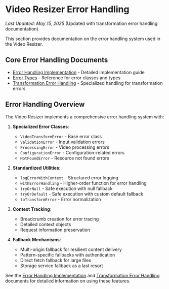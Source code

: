 # Video Resizer Error Handling

*Last Updated: May 15, 2025* (Updated with transformation error handling documentation)

This section provides documentation on the error handling system used in the Video Resizer.

## Core Error Handling Documents

- [Error Handling Implementation](./implementation.md) - Detailed implementation guide
- [Error Types](./error-types.md) - Reference for error classes and types
- [Transformation Error Handling](./transformation-error-handling.md) - Specialized handling for transformation errors

## Error Handling Overview

The Video Resizer implements a comprehensive error handling system with:

1. **Specialized Error Classes**:
   - `VideoTransformError` - Base error class
   - `ValidationError` - Input validation errors
   - `ProcessingError` - Video processing errors
   - `ConfigurationError` - Configuration-related errors
   - `NotFoundError` - Resource not found errors

2. **Standardized Utilities**:
   - `logErrorWithContext` - Structured error logging
   - `withErrorHandling` - Higher-order function for error handling
   - `tryOrNull` - Safe execution with null fallback
   - `tryOrDefault` - Safe execution with custom default fallback
   - `toTransformError` - Error normalization

3. **Context Tracking**:
   - Breadcrumb creation for error tracing
   - Detailed context objects
   - Request information preservation

4. **Fallback Mechanisms**:
   - Multi-origin fallback for resilient content delivery
   - Pattern-specific fallbacks with authentication
   - Direct fetch fallback for large files
   - Storage service fallback as a last resort

See the [Error Handling Implementation](./implementation.md) and [Transformation Error Handling](./transformation-error-handling.md) documents for detailed information on using these features.